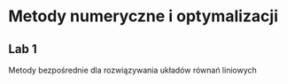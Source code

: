 # Metody numeryczne i optymalizacji
## Lab 1
Metody bezpośrednie dla rozwiązywania układów równań liniowych